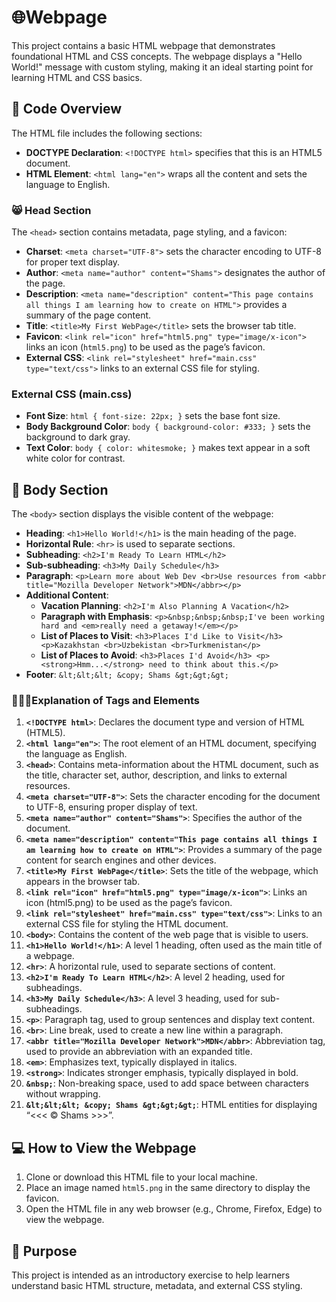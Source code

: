 # 🌐Webpage

This project contains a basic HTML webpage that demonstrates foundational HTML and CSS concepts. The webpage displays a "Hello World!" message with custom styling, making it an ideal starting point for learning HTML and CSS basics.

## 📜 Code Overview
The HTML file includes the following sections:

- **DOCTYPE Declaration**: `<!DOCTYPE html>` specifies that this is an HTML5 document.
- **HTML Element**: `<html lang="en">` wraps all the content and sets the language to English.

### 😸 Head Section
The `<head>` section contains metadata, page styling, and a favicon:

- **Charset**: `<meta charset="UTF-8">` sets the character encoding to UTF-8 for proper text display.
- **Author**: `<meta name="author" content="Shams">` designates the author of the page.
- **Description**: `<meta name="description" content="This page contains all things I am learning how to create on HTML">` provides a summary of the page content.
- **Title**: `<title>My First WebPage</title>` sets the browser tab title.
- **Favicon**: `<link rel="icon" href="html5.png" type="image/x-icon">` links an icon (`html5.png`) to be used as the page’s favicon.
- **External CSS**: `<link rel="stylesheet" href="main.css" type="text/css">` links to an external CSS file for styling.

### External CSS (main.css)
- **Font Size**: `html { font-size: 22px; }` sets the base font size.
- **Body Background Color**: `body { background-color: #333; }` sets the background to dark gray.
- **Text Color**: `body { color: whitesmoke; }` makes text appear in a soft white color for contrast.

## 💪 Body Section
The `<body>` section displays the visible content of the webpage:

- **Heading**: `<h1>Hello World!</h1>` is the main heading of the page.
- **Horizontal Rule**: `<hr>` is used to separate sections.
- **Subheading**: `<h2>I'm Ready To Learn HTML</h2>`
- **Sub-subheading**: `<h3>My Daily Schedule</h3>`
- **Paragraph**: `<p>Learn more about Web Dev <br>Use resources from <abbr title="Mozilla Developer Network">MDN</abbr></p>`
- **Additional Content**:
  - **Vacation Planning**: `<h2>I'm Also Planning A Vacation</h2>`
  - **Paragraph with Emphasis**: `<p>&nbsp;&nbsp;&nbsp;I've been working hard and <em>really need a getaway!</em></p>`
  - **List of Places to Visit**: `<h3>Places I'd Like to Visit</h3> <p>Kazakhstan <br>Uzbekistan <br>Turkmenistan</p>`
  - **List of Places to Avoid**: `<h3>Places I'd Avoid</h3> <p><strong>Hmm...</strong> need to think about this.</p>`
- **Footer**: `&lt;&lt;&lt; &copy; Shams &gt;&gt;&gt;`

### 👨🏽‍🏫Explanation of Tags and Elements
1. **`<!DOCTYPE html>`**: Declares the document type and version of HTML (HTML5).
2. **`<html lang="en">`**: The root element of an HTML document, specifying the language as English.
3. **`<head>`**: Contains meta-information about the HTML document, such as the title, character set, author, description, and links to external resources.
4. **`<meta charset="UTF-8">`**: Sets the character encoding for the document to UTF-8, ensuring proper display of text.
5. **`<meta name="author" content="Shams">`**: Specifies the author of the document.
6. **`<meta name="description" content="This page contains all things I am learning how to create on HTML">`**: Provides a summary of the page content for search engines and other devices.
7. **`<title>My First WebPage</title>`**: Sets the title of the webpage, which appears in the browser tab.
8. **`<link rel="icon" href="html5.png" type="image/x-icon">`**: Links an icon (html5.png) to be used as the page’s favicon.
9. **`<link rel="stylesheet" href="main.css" type="text/css">`**: Links to an external CSS file for styling the HTML document.
10. **`<body>`**: Contains the content of the web page that is visible to users.
11. **`<h1>Hello World!</h1>`**: A level 1 heading, often used as the main title of a webpage.
12. **`<hr>`**: A horizontal rule, used to separate sections of content.
13. **`<h2>I'm Ready To Learn HTML</h2>`**: A level 2 heading, used for subheadings.
14. **`<h3>My Daily Schedule</h3>`**: A level 3 heading, used for sub-subheadings.
15. **`<p>`**: Paragraph tag, used to group sentences and display text content.
16. **`<br>`**: Line break, used to create a new line within a paragraph.
17. **`<abbr title="Mozilla Developer Network">MDN</abbr>`**: Abbreviation tag, used to provide an abbreviation with an expanded title.
18. **`<em>`**: Emphasizes text, typically displayed in italics.
19. **`<strong>`**: Indicates stronger emphasis, typically displayed in bold.
20. **`&nbsp;`**: Non-breaking space, used to add space between characters without wrapping.
21. **`&lt;&lt;&lt; &copy; Shams &gt;&gt;&gt;`**: HTML entities for displaying “<<< © Shams >>>”.

## 💻 How to View the Webpage
1. Clone or download this HTML file to your local machine.
2. Place an image named `html5.png` in the same directory to display the favicon.
3. Open the HTML file in any web browser (e.g., Chrome, Firefox, Edge) to view the webpage.

## 🔮 Purpose
This project is intended as an introductory exercise to help learners understand basic HTML structure, metadata, and external CSS styling.
